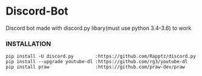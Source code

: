 # Discord-Bot
Discord bot made with discord.py libary(must use python 3.4-3.6) to work


### INSTALLATION
```
pip install -U discord.py        :https://github.com/Rapptz/discord.py
pip install --upgrade youtube-dl :https://github.com/rg3/youtube-dl
pip install praw                 :https://github.com/praw-dev/praw
```
